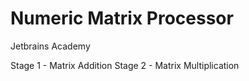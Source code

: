# Numeric Matrix Processor
Jetbrains Academy

Stage 1 - Matrix Addition
Stage 2 - Matrix Multiplication

